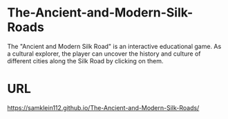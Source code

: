 # The-Ancient-and-Modern-Silk-Roads
The "Ancient and Modern Silk Road" is an interactive educational game. As a cultural explorer, the player can uncover the history and culture of different cities along the Silk Road by clicking on them.
# URL
https://samklein112.github.io/The-Ancient-and-Modern-Silk-Roads/
